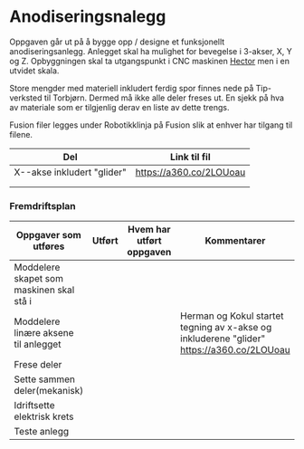 # Anodiseringsnalegg

Oppgaven går ut på å bygge opp / designe et funksjonellt anodiseringsanlegg. Anlegget skal ha mulighet for bevegelse i 3-akser, X, Y og Z. Opbyggningen skal ta utgangspunkt i CNC maskinen [Hector](https://github.com/fellesverkstedet/fabricatable-machines/tree/master/hector-medium-format-cnc) men i en utvidet skala.

Store mengder med materiell inkludert ferdig spor finnes nede på Tip-verksted til Torbjørn. Dermed må ikke alle deler freses ut. En sjekk på hva av materiale som er tilgjenlig derav en liste av dette trengs.

Fusion filer legges under Robotikklinja på Fusion slik at enhver har tilgang til filene.

| Del | Link til fil |   
|----------|--------|
| X--akse inkludert "glider" | https://a360.co/2LOUoau | 
|   |   |
|   |   |

### Fremdriftsplan 

| Oppgaver som utføres | Utført | Hvem har utført oppgaven | Kommentarer |  
|----------|--------|-------- |-------|
| Moddelere skapet som maskinen skal stå i |        |     
| Moddelere linære aksene til anlegget       |     |  |  Herman og Kokul startet tegning av x-akse og inkluderene "glider" https://a360.co/2LOUoau | 
| Frese deler       |        |   |
| Sette sammen deler(mekanisk)      |        | |
| Idriftsette elektrisk krets       |        | |
| Teste anlegg     |        | |||
